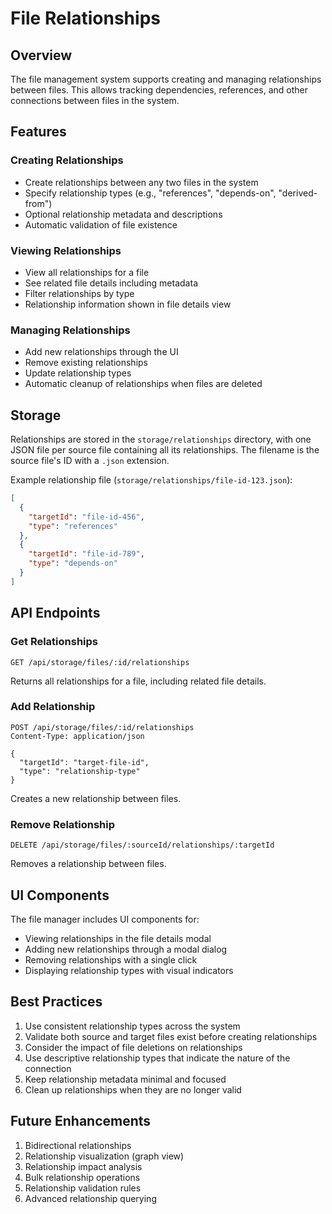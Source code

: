 # File Relationships

## Overview
The file management system supports creating and managing relationships between files. This allows tracking dependencies, references, and other connections between files in the system.

## Features

### Creating Relationships
- Create relationships between any two files in the system
- Specify relationship types (e.g., "references", "depends-on", "derived-from")
- Optional relationship metadata and descriptions
- Automatic validation of file existence

### Viewing Relationships
- View all relationships for a file
- See related file details including metadata
- Filter relationships by type
- Relationship information shown in file details view

### Managing Relationships
- Add new relationships through the UI
- Remove existing relationships
- Update relationship types
- Automatic cleanup of relationships when files are deleted

## Storage
Relationships are stored in the `storage/relationships` directory, with one JSON file per source file containing all its relationships. The filename is the source file's ID with a `.json` extension.

Example relationship file (`storage/relationships/file-id-123.json`):
```json
[
  {
    "targetId": "file-id-456",
    "type": "references"
  },
  {
    "targetId": "file-id-789",
    "type": "depends-on"
  }
]
```

## API Endpoints

### Get Relationships
```http
GET /api/storage/files/:id/relationships
```
Returns all relationships for a file, including related file details.

### Add Relationship
```http
POST /api/storage/files/:id/relationships
Content-Type: application/json

{
  "targetId": "target-file-id",
  "type": "relationship-type"
}
```
Creates a new relationship between files.

### Remove Relationship
```http
DELETE /api/storage/files/:sourceId/relationships/:targetId
```
Removes a relationship between files.

## UI Components
The file manager includes UI components for:
- Viewing relationships in the file details modal
- Adding new relationships through a modal dialog
- Removing relationships with a single click
- Displaying relationship types with visual indicators

## Best Practices
1. Use consistent relationship types across the system
2. Validate both source and target files exist before creating relationships
3. Consider the impact of file deletions on relationships
4. Use descriptive relationship types that indicate the nature of the connection
5. Keep relationship metadata minimal and focused
6. Clean up relationships when they are no longer valid

## Future Enhancements
1. Bidirectional relationships
2. Relationship visualization (graph view)
3. Relationship impact analysis
4. Bulk relationship operations
5. Relationship validation rules
6. Advanced relationship querying 